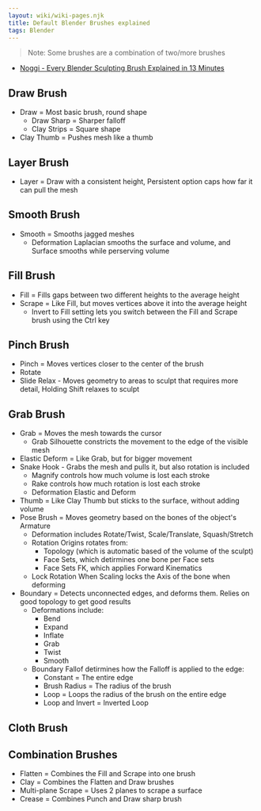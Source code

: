 ```yaml
---
layout: wiki/wiki-pages.njk
title: Default Blender Brushes explained
tags: Blender
---
```


> Note: Some brushes are a combination of two/more brushes
- [Noggi - Every Blender Sculpting Brush Explained in 13 Minutes](https://www.youtube.com/watch?v=eFhXnUoxCjw)

## Draw Brush
- Draw = Most basic brush, round shape
  - Draw Sharp = Sharper falloff
  - Clay Strips = Square shape
- Clay Thumb = Pushes mesh like a thumb

## Layer Brush
- Layer = Draw with a consistent height, Persistent option caps how far it can pull the mesh

## Smooth Brush
- Smooth = Smooths jagged meshes
  - Deformation Laplacian smooths the surface and volume, and Surface smooths while perserving volume

## Fill Brush
- Fill = Fills gaps between two different heights to the average height
- Scrape = Like Fill, but moves vertices above it into the average height
  - Invert to Fill setting lets you switch between the Fill and Scrape brush using the Ctrl key

## Pinch Brush
- Pinch = Moves vertices closer to the center of the brush
- Rotate
- Slide Relax - Moves geometry to areas to sculpt that requires more detail, Holding Shift relaxes to sculpt

## Grab Brush
- Grab = Moves the mesh towards the cursor
  - Grab Silhouette constricts the movement to the edge of the visible mesh
- Elastic Deform = Like Grab, but for bigger movement
- Snake Hook - Grabs the mesh and pulls it, but also rotation is included
  - Magnify controls how much volume is lost each stroke
  - Rake controls how much rotation is lost each stroke
  - Deformation Elastic and Deform
- Thumb = Like Clay Thumb but sticks to the surface, without adding volume
- Pose Brush = Moves geometry based on the bones of the object's Armature
  - Deformation includes Rotate/Twist, Scale/Translate, Squash/Stretch
  - Rotation Origins rotates from:
    - Topology (which is automatic based of the volume of the sculpt)
    - Face Sets, which detirmines one bone per Face sets
    - Face Sets FK, which applies Forward Kinematics
  - Lock Rotation When Scaling locks the Axis of the bone when deforming
- Boundary = Detects unconnected edges, and deforms them. Relies on good topology to get good results
  - Deformations include:
    - Bend
    - Expand
    - Inflate
    - Grab
    - Twist
    - Smooth
  - Boundary Fallof detirmines how the Falloff is applied to the edge:
    - Constant = The entire edge
    - Brush Radius = The radius of the brush
    - Loop = Loops the radius of the brush on the entire edge
    - Loop and Invert = Inverted Loop

## Cloth Brush


## Combination Brushes
- Flatten = Combines the Fill and Scrape into one brush
- Clay = Combines the Flatten and Draw brushes
- Multi-plane Scrape = Uses 2 planes to scrape a surface
- Crease = Combines Punch and Draw sharp brush
